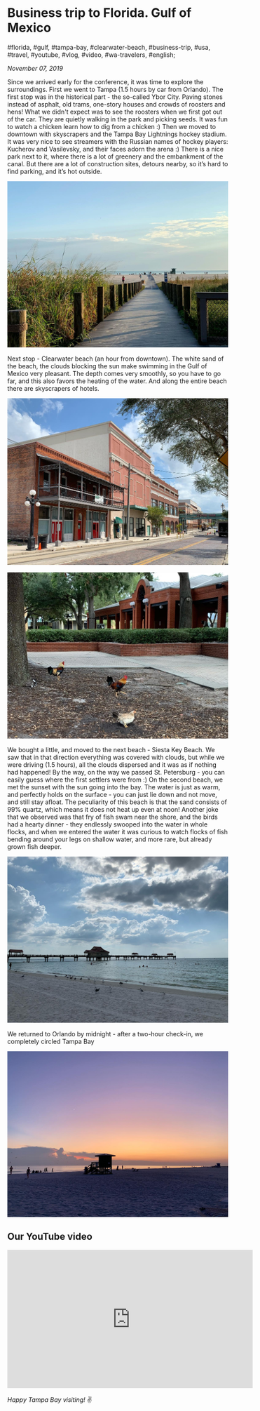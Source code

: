 # Business trip to Florida. Gulf of Mexico

#florida, #gulf, #tampa-bay, #clearwater-beach, #business-trip, #usa, #travel, #youtube, #vlog, #video, #wa-travelers, #english;

_November 07, 2019_

Since we arrived early for the conference, it was time to explore the surroundings. First we went to Tampa (1.5 hours by car from Orlando). The first stop was in the historical part - the so-called Ybor City. Paving stones instead of asphalt, old trams, one-story houses and crowds of roosters and hens! What we didn't expect was to see the roosters when we first got out of the car. They are quietly walking in the park and picking seeds. It was fun to watch a chicken learn how to dig from a chicken :) Then we moved to downtown with skyscrapers and the Tampa Bay Lightnings hockey stadium. It was very nice to see streamers with the Russian names of hockey players: Kucherov and Vasilevsky, and their faces adorn the arena :) There is a nice park next to it, where there is a lot of greenery and the embankment of the canal. But there are a lot of construction sites, detours nearby, so it’s hard to find parking, and it’s hot outside.

![Siesta Key Beach, FL](/images/business-trip-to-florida-gulf-of-mexico/1.jpg "Siesta Key Beach, FL")

Next stop - Clearwater beach (an hour from downtown). The white sand of the beach, the clouds blocking the sun make swimming in the Gulf of Mexico very pleasant. The depth comes very smoothly, so you have to go far, and this also favors the heating of the water. And along the entire beach there are skyscrapers of hotels.

![Ybor City, FL](/images/business-trip-to-florida-gulf-of-mexico/2.jpg "Ybor City, FL")

![Ybor City roosters, FL](/images/business-trip-to-florida-gulf-of-mexico/3.jpg "Ybor City roosters, FL")

We bought a little, and moved to the next beach - Siesta Key Beach. We saw that in that direction everything was covered with clouds, but while we were driving (1.5 hours), all the clouds dispersed and it was as if nothing had happened! By the way, on the way we passed St. Petersburg - you can easily guess where the first settlers were from :) On the second beach, we met the sunset with the sun going into the bay. The water is just as warm, and perfectly holds on the surface - you can just lie down and not move, and still stay afloat. The peculiarity of this beach is that the sand consists of 99% quartz, which means it does not heat up even at noon! Another joke that we observed was that fry of fish swam near the shore, and the birds had a hearty dinner - they endlessly swooped into the water in whole flocks, and when we entered the water it was curious to watch flocks of fish bending around your legs on shallow water, and more rare, but already grown fish deeper.

![Clearwater Beach FL](/images/business-trip-to-florida-gulf-of-mexico/4.jpg "Clearwater Beach, FL")

We returned to Orlando by midnight - after a two-hour check-in, we completely circled Tampa Bay

![Clearwater Beach sunset, FL](/images/business-trip-to-florida-gulf-of-mexico/5.jpg "Clearwater Beach sunset, FL")

## Our YouTube video

<iframe width="560" height="315" src="https://www.youtube.com/embed/8Q2nFSfZVCY" title="YouTube video player" frameborder="0" allow="accelerometer; autoplay; clipboard-write; encrypted-media; gyroscope; picture-in-picture" allowfullscreen></iframe>

_Happy Tampa Bay visiting!_ :v:
